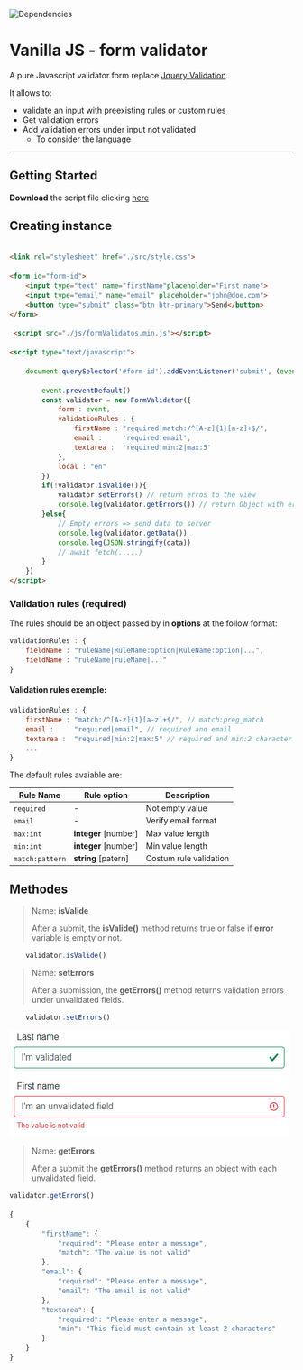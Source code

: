 ![Dependencies](https://img.shields.io/badge/dependencies-none-brightgreen.svg)
# Vanilla JS - form validator

A pure Javascript validator form replace [Jquery Validation](https://jqueryvalidation.org).

It allows to:
- validate an input with preexisting rules or custom rules
- Get validation errors
- Add validation errors under input not validated
    - To consider the language

___

## Getting Started

**Download** the script file clicking [here](https://github.com/caa-pjt/form-validator/tree/main/dist/formValidator.min.js)

## Creating instance
```html

<link rel="stylesheet" href="./src/style.css">

<form id="form-id">
    <input type="text" name="firstName"placeholder="First name">
    <input type="email" name="email" placeholder="john@doe.com">
    <button type="submit" class="btn btn-primary">Send</button>
</form>

 <script src="./js/formValidatos.min.js"></script>

<script type="text/javascript">

    document.querySelector('#form-id').addEventListener('submit', (event) => {

        event.preventDefault()
        const validator = new FormValidator({
            form : event,
            validationRules : {
                firstName : "required|match:/^[A-z]{1}[a-z]+$/",
                email :     'required|email',
                textarea :  'required|min:2|max:5'
            },
            local : "en"
        })
        if(!validator.isValide()){
            validator.setErrors() // return erros to the view
            console.log(validator.getErrors()) // return Object with errors
        }else{
            // Empty errors => send data to server
            console.log(validator.getData())
            console.log(JSON.stringify(data))
            // await fetch(.....)
        }
    })
</script>
```

### Validation rules (required)

The rules should be an object passed by in **options** at the follow format:
```javascript 
validationRules : {
    fieldName : "ruleName|RuleName:option|RuleName:option|...",
    fieldName : "ruleName|ruleName|..."
}
```
#### Validation rules exemple:
```javascript
validationRules : {
    firstName : "match:/^[A-z]{1}[a-z]+$/", // match:preg_match
    email :     "required|email", // required and email
    textarea :  "required|min:2|max:5" // required and min:2 character and max:5 characters
    ...
}
```

The default rules avaiable are:

|Rule Name       |Rule option              |Description              |
|----------------|-------------------------|-------------------------|
|`required`      | -                       | Not empty value         |
|`email`         | -                       | Verify email format     |
|`max:int`       | **integer** [number]    | Max value length        |
|`min:int`       | **integer** [number]    | Min value length        |
|`match:pattern` | **string**  [patern]    | Costum rule validation  |


## Methodes

> Name: **isValide**
>
> After a submit, the **isValide()** method returns true or false if **error** variable is empty or not.
```javascript
    validator.isValide()
```

> Name: **setErrors**
>
> After a submission, the **getErrors()** method returns validation errors under unvalidated fields.

```javascript
    validator.setErrors()
```
![validaed field](/src/images/validated_field.PNG)
![unvalidated field](/src/images/unvalidated_field.PNG)

> Name: **getErrors**
>
> After a submit the **getErrors()** method returns an object with each unvalidated field.


```javascript
validator.getErrors() 

{
    {
        "firstName": {
            "required": "Please enter a message",
            "match": "The value is not valid"
        },
        "email": {
            "required": "Please enter a message",
            "email": "The email is not valid"
        },
        "textarea": {
            "required": "Please enter a message",
            "min": "This field must contain at least 2 characters"
        }
    }
}
```